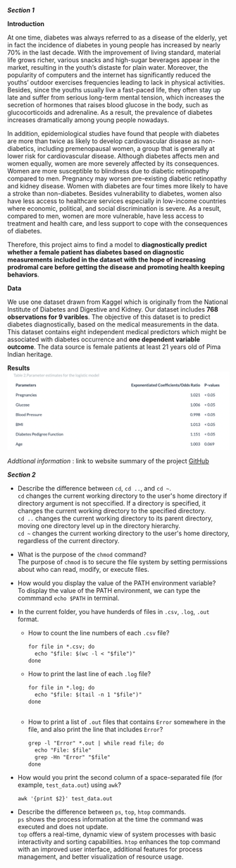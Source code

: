 ***Section 1***

**Introduction**

At one time, diabetes was always referred to as a disease of the elderly, yet in fact the incidence of diabetes in young people has increased by nearly 70% in the last decade. With the improvement of living standard, material life grows richer, various snacks and high-sugar beverages appear in the market, resulting in the youth’s distaste for plain water. Moreover, the popularity of computers and the internet has significantly reduced the youths’ outdoor exercises frequencies leading to lack in physical activities. Besides, since the youths usually live a fast-paced life, they often stay up late and suffer from serious long-term mental tension, which increases the secretion of hormones that raises blood glucose in the body, such as glucocorticoids and adrenaline. As a result, the prevalence of diabetes increases dramatically among young people nowadays.

In addition, epidemiological studies have found that people with diabetes are more than twice as likely to develop cardiovascular disease as non-diabetics, including premenopausal women, a group that is generally at lower risk for cardiovascular disease. Although diabetes affects men and women equally, women are more severely affected by its consequences. Women are more susceptible to blindness due to diabetic retinopathy compared to men. Pregnancy may worsen pre-existing diabetic retinopathy and kidney disease. Women with diabetes are four times more likely to have a stroke than non-diabetes. Besides vulnerability to diabetes, women also have less access to healthcare services especially in low-income countries where economic, political, and social discrimination is severe. As a result, compared to men, women are more vulnerable, have less access to treatment and health care, and less support to cope with the consequences of diabetes.

Therefore, this project aims to find a model to **diagnostically predict whether a female patient has diabetes based on diagnostic measurements included in the dataset with the hope of increasing prodromal care before getting the disease and promoting health keeping behaviors**.

**Data**

We use one dataset drawn from Kaggel which is originally from the National Institute of Diabetes and Digestive and Kidney. Our dataset includes **768 observations for 9 varibles**. The objective of this dataset is to predict diabetes diagnostically, based on the medical measurements in the data. This dataset contains eight independent medical predictors which might be associated with diabetes occurrence and **one dependent variable outcome**. The data source is female patients at least 21 years old of Pima Indian heritage.

**Results**
![Parameter Estimates](table_2.jpeg)

*Addtional information* : link to website summary of the project [GitHub](https://tristaaazjy.github.io/jz3571_project.github.io/index.html)


***Section 2***

- Describe the difference between `cd`, `cd ..`, and `cd ~`.  
  `cd` changes the current working directory to the user's home directory if directory argument is not speccified. If a directory is specified, it changes the current working directory to the specified directory.  
   `cd ..` changes the current working directory to its parent directory, moving one directory level up in the directory hierarchy.  
   `cd ~` changes the current working directory to the user's home directory, regardless of the current directory.  
  
- What is the purpose of the `chmod` command?  
  The purpose of `chmod` is to secure the file system by setting permissions about who can read, modify, or execute files.
  
- How would you display the value of the PATH environment variable?  
  To display the value of the PATH environment, we can type the commmand `echo $PATH` in terminal.
  
- In the current folder, you have hunderds of files in `.csv`, `.log`, `.out` format.  
    - How to count the line numbers of each `.csv` file?
      ```shell
      for file in *.csv; do
        echo "$file: $(wc -l < "$file")"
      done

    - How to print the last line of each `.log` file?
      ```shell
      for file in *.log; do
        echo "$file: $(tail -n 1 "$file")"
      done

      
    - How to print a list of `.out` files that contains `Error` somewhere in the file, and also print the line that includes `Error`?
      ```shell
      grep -l "Error" *.out | while read file; do
        echo "File: $file"
        grep -Hn "Error" "$file"
      done

- How would you print the second column of a space-separated file (for example, `test_data.out`) using `awk`?
  ```shell
  awk '{print $2}' test_data.out

- Describe the difference between `ps`, `top`, `htop` commands.  
  `ps` shows the process information at the time the command was executed and does not update.  
  `top` offers a real-time, dynamic view of system processes with basic interactivity and sorting capabilities.
  `htop`  enhances the top command with an improved user interface, additional features for process management, and better visualization of resource usage. 

